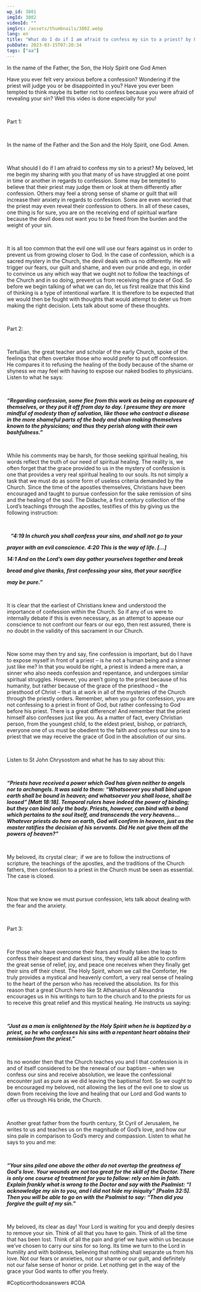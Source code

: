 ```yaml
---
wp_id: 3801
imgId: 3802
videoId: ""
imgSrc: /assets/thumbnails/3802.webp
lang: en
title: "What do I do if I am afraid to confess my sin to a priest? by Fr. Anthony Mourad"
pubDate: 2023-03-15T07:20:34
tags: ["aa"]
---
```


<!-- page: 6 -->

<p>In the name of the Father, the Son, the Holy Spirit one God Amen</p>
<p><span data-contrast="auto">Have you ever felt very anxious before a confession? Wondering if the priest will judge you or be disappointed in you? Have you ever been tempted to think maybe its better not to confess because you were afraid of revealing your sin? Well this video is done especially for you! </span><span data-ccp-props="{&quot;201341983&quot;:0,&quot;335559739&quot;:200,&quot;335559740&quot;:276}"> </span></p>
<p><span data-ccp-props="{&quot;201341983&quot;:0,&quot;335559739&quot;:200,&quot;335559740&quot;:276}"> </span></p>
<p><span data-contrast="auto">Part 1: </span><span data-ccp-props="{&quot;201341983&quot;:0,&quot;335559739&quot;:200,&quot;335559740&quot;:276}"> </span></p>
<p><span data-ccp-props="{&quot;201341983&quot;:0,&quot;335559739&quot;:200,&quot;335559740&quot;:276}"> </span></p>
<p><span data-contrast="auto">In the name of the Father and the Son and the Holy Spirit, one God. Amen. </span><span data-ccp-props="{&quot;201341983&quot;:0,&quot;335559739&quot;:200,&quot;335559740&quot;:276}"> </span></p>
<p><span data-ccp-props="{&quot;201341983&quot;:0,&quot;335559739&quot;:200,&quot;335559740&quot;:276}"> </span></p>
<p><span data-contrast="auto">What should I do if I am afraid to confess my sin to a priest? My beloved, let me begin my sharing with you that many of us have struggled at one point in time or another in regards to confession. Some may be tempted to believe that their priest may judge them or look at them differently after confession. Others may feel a strong sense of shame or guilt that will increase their anxiety in regards to confession. Some are even worried that the priest may even reveal their confession to others. In all of these cases, one thing is for sure, you are on the receiving end of spiritual warfare because the devil does not want you to be freed from the burden and the weight of your sin. </span><span data-ccp-props="{&quot;201341983&quot;:0,&quot;335559739&quot;:200,&quot;335559740&quot;:276}"> </span></p>
<p><span data-ccp-props="{&quot;201341983&quot;:0,&quot;335559739&quot;:200,&quot;335559740&quot;:276}"> </span></p>
<p><span data-contrast="auto">It is all too common that the evil one will use our fears against us in order to prevent us from growing closer to God. In the case of confession, which is a sacred mystery in the Church, the devil deals with us no differently. He will trigger our fears, our guilt and shame, and even our pride and ego, in order to convince us any which way that we ought not to follow the teachings of the Church and in so doing, prevent us from receiving the grace of God. So before we begin talking of what we can do, let us first realize that this kind of thinking is a type of intentional warfare. It is therefore to be expected that we would then be fought with thoughts that would attempt to deter us from making the right decision. Lets talk about some of these thoughts. </span><span data-ccp-props="{&quot;201341983&quot;:0,&quot;335559739&quot;:200,&quot;335559740&quot;:276}"> </span></p>
<p><span data-ccp-props="{&quot;201341983&quot;:0,&quot;335559739&quot;:200,&quot;335559740&quot;:276}"> </span></p>
<p><span data-contrast="auto">Part 2: </span><span data-ccp-props="{&quot;201341983&quot;:0,&quot;335559739&quot;:200,&quot;335559740&quot;:276}"> </span></p>
<p><span data-ccp-props="{&quot;201341983&quot;:0,&quot;335559739&quot;:200,&quot;335559740&quot;:276}"> </span></p>
<p><span data-contrast="auto">Tertullian, the great teacher and scholar of the early Church, spoke of the feelings that often overtake those who would prefer to put off confession. He compares it to refusing the healing of the body because of the shame or shyness we may feel with having to expose our naked bodies to physicians. Listen to what he says: </span><span data-ccp-props="{&quot;201341983&quot;:0,&quot;335559739&quot;:200,&quot;335559740&quot;:276}"> </span></p>
<p><span data-ccp-props="{&quot;201341983&quot;:0,&quot;335559739&quot;:200,&quot;335559740&quot;:276}"> </span></p>
<p><b><i><span data-contrast="auto">“Regarding confession, some flee from this work as being an exposure of themselves, or they put it off from day to day. I presume they are more mindful of modesty than of salvation, like those who contract a disease in the more shameful parts of the body and shun making themselves known to the physicians; and thus they perish along with their own bashfulness.” </span></i></b><span data-ccp-props="{&quot;201341983&quot;:0,&quot;335559739&quot;:200,&quot;335559740&quot;:276}"> </span></p>
<p><span data-ccp-props="{&quot;201341983&quot;:0,&quot;335559739&quot;:200,&quot;335559740&quot;:276}"> </span></p>
<p><span data-contrast="auto">While his comments may be harsh, for those seeking spiritual healing, his words reflect the truth of our need of spiritual healing. The reality is, we often forget that the grace provided to us in the mystery of confession is one that provides a very real spiritual healing to our souls. Its not simply a task that we must do as some form of useless criteria demanded by the Church. Since the time of the apostles themselves, Christians have been encouraged and taught to pursue confession for the sake remission of sins and the healing of the soul. The Didache, a first century collection of the Lord’s teachings through the apostles, testifies of this by giving us the following instruction: </span><span data-ccp-props="{&quot;201341983&quot;:0,&quot;335559739&quot;:200,&quot;335559740&quot;:276}"> </span></p>
<p><span data-ccp-props="{&quot;201341983&quot;:0,&quot;335559739&quot;:200,&quot;335559740&quot;:276}"> </span></p>
<p><b><i><span data-contrast="auto">   “4:19 In church you shall confess your sins, and shall not go to your</span></i></b><span data-ccp-props="{&quot;201341983&quot;:0,&quot;335559739&quot;:0,&quot;335559740&quot;:240}"> </span></p>
<p><b><i><span data-contrast="auto">prayer with an evil conscience. 4:20 This is the way of life. […]</span></i></b><span data-ccp-props="{&quot;201341983&quot;:0,&quot;335559739&quot;:200,&quot;335559740&quot;:276}"> </span></p>
<p><b><i><span data-contrast="auto">14:1 And on the Lord&#8217;s own day gather yourselves together and break</span></i></b><span data-ccp-props="{&quot;201341983&quot;:0,&quot;335559739&quot;:0,&quot;335559740&quot;:240}"> </span></p>
<p><b><i><span data-contrast="auto">bread and give thanks, first confessing your sins, that your sacrifice</span></i></b><span data-ccp-props="{&quot;201341983&quot;:0,&quot;335559739&quot;:0,&quot;335559740&quot;:240}"> </span></p>
<p><b><i><span data-contrast="auto">may be pure.” </span></i></b><span data-ccp-props="{&quot;201341983&quot;:0,&quot;335559739&quot;:200,&quot;335559740&quot;:276}"> </span></p>
<p><span data-ccp-props="{&quot;201341983&quot;:0,&quot;335559739&quot;:200,&quot;335559740&quot;:276}"> </span></p>
<p><span data-contrast="auto">It is clear that the earliest of Christians knew and understood the importance of confession within the Church. So if any of us were to internally debate if this is even necessary, as an attempt to appease our conscience to not confront our fears or our ego, then rest assured, there is no doubt in the validity of this sacrament in our Church. </span><span data-ccp-props="{&quot;201341983&quot;:0,&quot;335559739&quot;:200,&quot;335559740&quot;:276}"> </span></p>
<p><span data-ccp-props="{&quot;201341983&quot;:0,&quot;335559739&quot;:200,&quot;335559740&quot;:276}"> </span></p>
<p><span data-contrast="auto">Now some may then try and say, fine confession is important, but do I have to expose myself in front of a priest – is he not a human being and a sinner just like me? In that you would be right, a priest is indeed a mere man, a sinner who also needs confession and repentance, and undergoes similar spiritual struggles. However, you aren’t going to the priest because of his humanity, but rather because of the grace of the priesthood – the priesthood of Christ &#8211; that is at work in all of the mysteries of the Church through the priestly orders. Remember, when you go for confession, you are not confessing to a priest in front of God, but rather confessing to God before his priest. There is a great difference! And remember that the priest himself also confesses just like you. As a matter of fact, every Christian person, from the youngest child, to the eldest priest, bishop, or patriarch, everyone one of us must be obedient to the faith and confess our sins to a priest that we may receive the grace of God in the absolution of our sins. </span><span data-ccp-props="{&quot;201341983&quot;:0,&quot;335559739&quot;:200,&quot;335559740&quot;:276}"> </span></p>
<p><span data-ccp-props="{&quot;201341983&quot;:0,&quot;335559739&quot;:200,&quot;335559740&quot;:276}"> </span></p>
<p><span data-contrast="auto">Listen to St John Chrysostom and what he has to say about this: </span><span data-ccp-props="{&quot;201341983&quot;:0,&quot;335559739&quot;:200,&quot;335559740&quot;:276}"> </span></p>
<p><span data-ccp-props="{&quot;201341983&quot;:0,&quot;335559739&quot;:200,&quot;335559740&quot;:276}"> </span></p>
<p><b><i><span data-contrast="auto">“Priests have received a power which God has given neither to angels nor to archangels. It was said to them: “Whatsoever you shall bind upon earth shall be bound in heaven; and whatsoever you shall loose, shall be loosed” [Matt 18:18]. Temporal rulers have indeed the power of binding; but they can bind only the body. Priests, however, can bind with a bond which pertains to the soul itself, and transcends the very heavens…Whatever priests do here on earth, God will confirm in heaven, just as the master ratifies the decision of his servants. Did He not give them all the powers of heaven?” </span></i></b><span data-ccp-props="{&quot;201341983&quot;:0,&quot;335559739&quot;:200,&quot;335559740&quot;:276}"> </span></p>
<p><span data-ccp-props="{&quot;201341983&quot;:0,&quot;335559739&quot;:200,&quot;335559740&quot;:276}"> </span></p>
<p><span data-contrast="auto">My beloved, its crystal clear;  if we are to follow the instructions of scripture, the teachings of the apostles, and the traditions of the Church fathers, then confession to a priest in the Church must be seen as essential. The case is closed. </span><span data-ccp-props="{&quot;201341983&quot;:0,&quot;335559739&quot;:200,&quot;335559740&quot;:276}"> </span></p>
<p><span data-ccp-props="{&quot;201341983&quot;:0,&quot;335559739&quot;:200,&quot;335559740&quot;:276}"> </span></p>
<p><span data-contrast="auto">Now that we know we must pursue confession, lets talk about dealing with the fear and the anxiety. </span><span data-ccp-props="{&quot;201341983&quot;:0,&quot;335559739&quot;:200,&quot;335559740&quot;:276}"> </span></p>
<p><span data-ccp-props="{&quot;201341983&quot;:0,&quot;335559739&quot;:200,&quot;335559740&quot;:276}"> </span></p>
<p><span data-contrast="auto">Part 3: </span><span data-ccp-props="{&quot;201341983&quot;:0,&quot;335559739&quot;:200,&quot;335559740&quot;:276}"> </span></p>
<p><span data-ccp-props="{&quot;201341983&quot;:0,&quot;335559739&quot;:200,&quot;335559740&quot;:276}"> </span></p>
<p><span data-contrast="auto">For those who have overcome their fears and finally taken the leap to confess their deepest and darkest sins, they would all be able to confirm the great sense of relief, joy, and peace one receives when they finally get their sins off their chest. The Holy Spirit, whom we call the Comforter, He truly provides a mystical and heavenly comfort, a very real sense of healing to the heart of the person who has received the absolution. Its for this reason that a great Church hero like St Athanasius of Alexandria encourages us in his writings to turn to the church and to the priests for us to receive this great relief and this mystical healing. He instructs us saying: </span><span data-ccp-props="{&quot;201341983&quot;:0,&quot;335559739&quot;:200,&quot;335559740&quot;:276}"> </span></p>
<p><span data-ccp-props="{&quot;201341983&quot;:0,&quot;335559739&quot;:200,&quot;335559740&quot;:276}"> </span></p>
<p><b><i><span data-contrast="auto">“Just as a man is enlightened by the Holy Spirit when he is baptized by a priest, so he who confesses his sins with a repentant heart obtains their remission from the priest.” </span></i></b><span data-ccp-props="{&quot;201341983&quot;:0,&quot;335559739&quot;:200,&quot;335559740&quot;:276}"> </span></p>
<p><span data-ccp-props="{&quot;201341983&quot;:0,&quot;335559739&quot;:200,&quot;335559740&quot;:276}"> </span></p>
<p><span data-contrast="auto">Its no wonder then that the Church teaches you and I that confession is in and of itself considered to be the renewal of our baptism – when we confess our sins and receive absolution, we leave the confessional encounter just as pure as we did leaving the baptismal font. So we ought to be encouraged my beloved, not allowing the lies of the evil one to slow us down from receiving the love and healing that our Lord and God wants to offer us through His bride, the Church. </span><span data-ccp-props="{&quot;201341983&quot;:0,&quot;335559739&quot;:200,&quot;335559740&quot;:276}"> </span></p>
<p><span data-ccp-props="{&quot;201341983&quot;:0,&quot;335559739&quot;:200,&quot;335559740&quot;:276}"> </span></p>
<p><span data-contrast="auto">Another great father from the fourth century, St Cyril of Jerusalem, he writes to us and teaches us on the magnitude of God’s love, and how our sins pale in comparison to God’s mercy and compassion. Listen to what he says to you and me: </span><span data-ccp-props="{&quot;201341983&quot;:0,&quot;335559739&quot;:200,&quot;335559740&quot;:276}"> </span></p>
<p><span data-ccp-props="{&quot;201341983&quot;:0,&quot;335559739&quot;:200,&quot;335559740&quot;:276}"> </span></p>
<p><b><i><span data-contrast="auto">“Your sins piled one above the other do not overtop the greatness of God&#8217;s love. Your wounds are not too great for the skill of the Doctor. There is only one course of treatment for you to follow: rely on him in faith. Explain frankly what is wrong to the Doctor and say with the Psalmist: &#8220;I acknowledge my sin to you, and I did not hide my iniquity&#8221; [Psalm 32:5]. Then you will be able to go on with the Psalmist to say: &#8220;Then did you forgive the guilt of my sin.&#8221; </span></i></b><span data-ccp-props="{&quot;201341983&quot;:0,&quot;335559739&quot;:200,&quot;335559740&quot;:276}"> </span></p>
<p><span data-ccp-props="{&quot;201341983&quot;:0,&quot;335559739&quot;:200,&quot;335559740&quot;:276}"> </span></p>
<p><span data-contrast="auto">My beloved, its clear as day! Your Lord is waiting for you and deeply desires to remove your sin. Think of all that you have to gain. Think of all the time that has been lost. Think of all the pain and grief we have within us because we’ve chosen to carry our sins for so long. Its time we turn to the Lord in humility and with boldness, believing that nothing shall separate us from his love. Not our fears or anxieties, not our shame or our guilt, and definitely not our false sense of honor or pride. Let nothing get in the way of the grace your God wants to offer you freely.  </span><span data-ccp-props="{&quot;201341983&quot;:0,&quot;335559739&quot;:200,&quot;335559740&quot;:276}"> </span></p>
<p>#Copticorthodoxanswers #COA</p>
